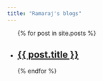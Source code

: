 ```yaml
---
title: "Ramaraj's blogs"
---
```


<ul>
  {% for post in site.posts %}
    <li>
      <h2><a href="/{{ post.url }}">{{ post.title }}</a></h2>
    </li>
  {% endfor %}
</ul>
